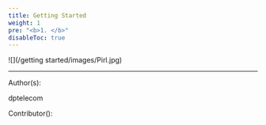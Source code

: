 ```yaml
---
title: Getting Started
weight: 1
pre: "<b>1. </b>"
disableToc: true
---
```



![](/getting started/images/Pirl.jpg)






---
Author(s):

dptelecom

Contributor():
